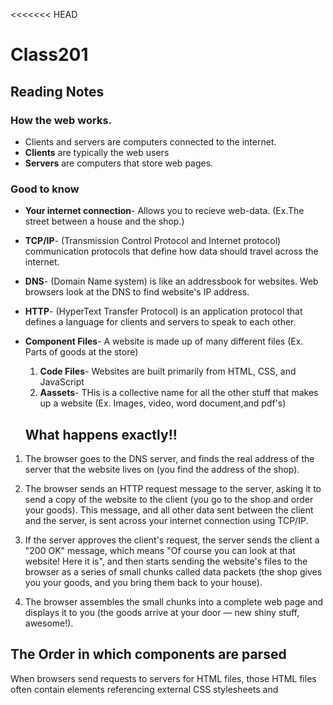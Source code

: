 <<<<<<< HEAD
# Class201 

## Reading Notes

### How the web works.

- Clients and servers are computers connected to the internet.
- **Clients** are typically the web users
- **Servers** are computers that store web pages.

### Good to know

- **Your internet connection**- Allows you to recieve web-data. (Ex.The street between a house and the shop.)
- **TCP/IP**- (Transmission Control Protocol and Internet protocol) communication protocols that define how data should travel across the internet.
- **DNS**- (Domain Name system) is like an addressbook for websites. Web browsers look at the DNS to find website's IP address.
- **HTTP**- (HyperText Transfer Protocol) is an application protocol that defines a language for clients and servers to speak to each other.
- **Component Files**- A website is made up of many different files (Ex. Parts of goods at the store) 
  1. **Code Files**- Websites are built primarily from HTML, CSS, and JavaScript
  2. **Aassets**- THis is a collective name for all the other stuff that makes up a  website (Ex. Images, video, word document,and pdf's)

  ## What happens exactly!!

 1.  The browser goes to the DNS server, and finds the real address of the server that the website lives on (you find the address of the shop).

2. The browser sends an HTTP request message to the server, asking it to send a copy of the website to the client (you go to the shop and order your goods). This message, and all other data sent between the client and the server, is sent across your internet connection using TCP/IP.

3. If the server approves the client's request, the server sends the client a "200 OK" message, which means "Of course you can look at that website! Here it is", and then starts sending the website's files to the browser as a series of small chunks called data packets (the shop gives you your goods, and you bring them back to your house).

4. The browser assembles the small chunks into a complete web page and displays it to you (the goods arrive at your door — new shiny stuff, awesome!).

## The Order in which components are parsed

When browsers send requests to servers for HTML files, those HTML files often contain <link> elements referencing external CSS stylesheets and <script> elements referencing external JavaScript scripts.
-  Browser prse HTML file first to allow the browser to recognize any <link> references external to CSS and any <script>

- Next, the browser parsing the HTML file send a request back to the server for CSS files <link> and JavaScript Files <Script>

- The browser creates in-memory DOM tree from the parsed HTML, generates an in-memory CSSOM structure from the parsed CSS, and compiles and executes the parsed JavaScript

- As the browser builds the DOM tree and applies the styles from the CSSOM tree and executes the JavaScript, a visual representation of the page is painted to the screen, and the user sees the page content and can begin to interact with it.

## HTML



### Questions to be answered

1. **What is an HTML attribute?** (Reference link)
https://developer.mozilla.org/en-US/docs/Web/HTML/Attributes#attribute_list

Attributes contain extra information about the element that won't appear in the content. In this example, the class attribute is an identifying name used to target the element with style information.

2. **Describe the Anatomy of an HTML element.**
The anatomy on a HTML element consist of opening and closing tags with the content in the middle. 
3. **what is the difference between <article> and <section>?**
The <article> tag relate to blog entry type features that can be reusuable. The <section> is just a stand alone piece of text. 
4. **What elements does a "typical" website include?** <base>, <header>, <body>, <footer>, <meta>, <style>, & <title>

5. **How does metadata influence search engine optimaization?** 
Elements belonging to the metadata content category modify the presentation or the behavior of the rest of the document, set up links to other documents, or convey other out-of-band information.

6. **How is the <meta> used when specifying metadata?** <base>, <link>, <script>, <style>, & <title>
(Reference link)
https://developer.mozilla.org/en-US/docs/Web/HTML/Content_categories#metadata_content

7. Compose a short poem describing how HTTP sends data between computers.

Hypertext transfer Protocol
Sends communication between browsers and servers.
At your request or a call
The documents fetched recontructed for sharers.


8. Describe how HTML, CSS, and JS files are parsed in the browser.

- The browser parses the HTML file first, and that leads to the browser recognizing any <link> element references to external CSS stylesheets and any <script>-element references to scripts.

- As the browser parses the HTML, it sends requests back to the server for any CSS files it has found from <link> elements, and any JavaScript files it has found from <script> elements, and from those, then parses the CSS and JavaScript.

- The browser generates an in-memory DOM tree from the parsed HTML, generates an in-memory CSSOM structure from the parsed CSS, and compiles and executes the parsed JavaScript.

- As the browser builds the DOM tree and applies the styles from the CSSOM tree and executes the JavaScript, a visual representation of the page is painted to the screen, and the user sees the page content and can begin to interact with it.

9. How can you find images to add to a website?
You can use your browser to find an img. also you can use the <img> tag insert img documents

10. How do you create a <string> vs a <number> in JavaScrip?
<string> you surrond the unicode characters with single or double qoutes.
<number> you follow the data with decimal digits.

11. What is a <variable> and why are they important in JavaScript?
Variable are important because the they give JavaScript something to refer to for a proper response.
Variables are letters, numbers or words that symbolize a previous meaning. 


=======
# Class201 

## Reading Notes

### How the web works.

- Clients and servers are computers connected to the internet.
- **Clients** are typically the web users
- **Servers** are computers that store web pages.

### Good to know

- **Your internet connection**- Allows you to recieve web-data. (Ex.The street between a house and the shop.)
- **TCP/IP**- (Transmission Control Protocol and Internet protocol) communication protocols that define how data should travel across the internet.
- **DNS**- (Domain Name system) is like an addressbook for websites. Web browsers look at the DNS to find website's IP address.
- **HTTP**- (HyperText Transfer Protocol) is an application protocol that defines a language for clients and servers to speak to each other.
- **Component Files**- A website is made up of many different files (Ex. Parts of goods at the store) 
  1. **Code Files**- Websites are built primarily from HTML, CSS, and JavaScript
  2. **Assets**- THis is a collective name for all the other stuff that makes up a  website (Ex. Images, video, word document,and pdf's)

  ## What happens exactly!!

 1.  The browser goes to the DNS server, and finds the real address of the server that the website lives on (you find the address of the shop).

2. The browser sends an HTTP request message to the server, asking it to send a copy of the website to the client (you go to the shop and order your goods). This message, and all other data sent between the client and the server, is sent across your internet connection using TCP/IP.

3. If the server approves the client's request, the server sends the client a "200 OK" message, which means "Of course you can look at that website! Here it is", and then starts sending the website's files to the browser as a series of small chunks called data packets (the shop gives you your goods, and you bring them back to your house).

4. The browser assembles the small chunks into a complete web page and displays it to you (the goods arrive at your door — new shiny stuff, awesome!).

## The Order in which components are parsed

When browsers send requests to servers for HTML files, those HTML files often contain <link> elements referencing external CSS stylesheets and <script> elements referencing external JavaScript scripts.
-  Browser prse HTML file first to allow the browser to recognize any <link> references external to CSS and any <script>

- Next, the browser parsing the HTML file send a request back to the server for CSS files <link> and JavaScript Files <Script>

- The browser creates in-memory DOM tree from the parsed HTML, generates an in-memory CSSOM structure from the parsed CSS, and compiles and executes the parsed JavaScript

- As the browser builds the DOM tree and applies the styles from the CSSOM tree and executes the JavaScript, a visual representation of the page is painted to the screen, and the user sees the page content and can begin to interact with it.

## HTML



### Questions to be answered

1. **What is an HTML attribute?** (Reference link)
https://developer.mozilla.org/en-US/docs/Web/HTML/Attributes#attribute_list

Attributes contain extra information about the element that won't appear in the content. In this example, the class attribute is an identifying name used to target the element with style information.

2. **Describe the Anatomy of an HTML element.**
The anatomy on a HTML element consist of opening and closing tags with the content in the middle. 
3. **what is the difference between <article> and <section>?**
The <article> tag relate to blog entry type features that can be reusuable. The <section> is just a stand alone piece of text. 
4. **What elements does a "typical" website include?** <base>, <header>, <body>, <footer>, <meta>, <style>, & <title>

5. **How does metadata influence search engine optimaization?** 
Elements belonging to the metadata content category modify the presentation or the behavior of the rest of the document, set up links to other documents, or convey other out-of-band information.

6. **How is the <meta> used when specifying metadata?** <base>, <link>, <script>, <style>, & <title>
(Reference link)
https://developer.mozilla.org/en-US/docs/Web/HTML/Content_categories#metadata_content

7. Compose a short poem describing how HTTP sends data between computers.

8. Describe how HTML, CSS, and JS files are parsed in the browser.

- The browser parses the HTML file first, and that leads to the browser recognizing any <link>-element references to external CSS stylesheets and any <script>-element references to scripts.

- As the browser parses the HTML, it sends requests back to the server for any CSS files it has found from <link> elements, and any JavaScript files it has found from <script> elements, and from those, then parses the CSS and JavaScript.

- The browser generates an in-memory DOM tree from the parsed HTML, generates an in-memory CSSOM structure from the parsed CSS, and compiles and executes the parsed JavaScript.

- As the browser builds the DOM tree and applies the styles from the CSSOM tree and executes the JavaScript, a visual representation of the page is painted to the screen, and the user sees the page content and can begin to interact with it.

9. How can you find images to add to a website?
You can use your browser to find an img. also you can use the <img> tag insert img documents

10. How do you create a <string> vs a <number> in JavaScrip?
<string> you surrond the unicode characters with single or double qoutes.
<number> you follow the data with decimal digits.

11. What is a <variable> and why are they important in JavaScrit?
>>>>>>> 130c3570c16c8b8cd5f1856226d82f768500cf0f

